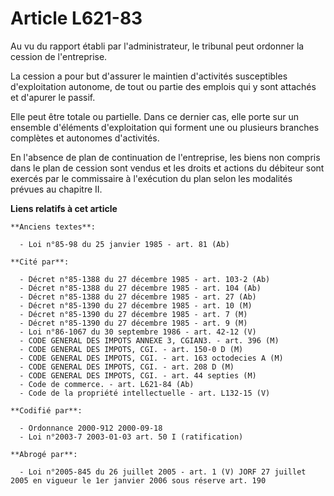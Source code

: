 # Article L621-83

Au vu du rapport établi par l'administrateur, le tribunal peut ordonner la cession de l'entreprise.

La cession a pour but d'assurer le maintien d'activités susceptibles d'exploitation autonome, de tout ou partie des emplois
qui y sont attachés et d'apurer le passif.

Elle peut être totale ou partielle. Dans ce dernier cas, elle porte sur un ensemble d'éléments d'exploitation qui forment une
ou plusieurs branches complètes et autonomes d'activités.

En l'absence de plan de continuation de l'entreprise, les biens non compris dans le plan de cession sont vendus et les droits
et actions du débiteur sont exercés par le commissaire à l'exécution du plan selon les modalités prévues au chapitre II.

**Liens relatifs à cet article**

	**Anciens textes**:

	  - Loi n°85-98 du 25 janvier 1985 - art. 81 (Ab)

	**Cité par**:

	  - Décret n°85-1388 du 27 décembre 1985 - art. 103-2 (Ab)
	  - Décret n°85-1388 du 27 décembre 1985 - art. 104 (Ab)
	  - Décret n°85-1388 du 27 décembre 1985 - art. 27 (Ab)
	  - Décret n°85-1390 du 27 décembre 1985 - art. 10 (M)
	  - Décret n°85-1390 du 27 décembre 1985 - art. 7 (M)
	  - Décret n°85-1390 du 27 décembre 1985 - art. 9 (M)
	  - Loi n°86-1067 du 30 septembre 1986 - art. 42-12 (V)
	  - CODE GENERAL DES IMPOTS ANNEXE 3, CGIAN3. - art. 396 (M)
	  - CODE GENERAL DES IMPOTS, CGI. - art. 150-0 D (M)
	  - CODE GENERAL DES IMPOTS, CGI. - art. 163 octodecies A (M)
	  - CODE GENERAL DES IMPOTS, CGI. - art. 208 D (M)
	  - CODE GENERAL DES IMPOTS, CGI. - art. 44 septies (M)
	  - Code de commerce. - art. L621-84 (Ab)
	  - Code de la propriété intellectuelle - art. L132-15 (V)

	**Codifié par**:

	  - Ordonnance 2000-912 2000-09-18
	  - Loi n°2003-7 2003-01-03 art. 50 I (ratification)

	**Abrogé par**:

	  - Loi n°2005-845 du 26 juillet 2005 - art. 1 (V) JORF 27 juillet 2005 en vigueur le 1er janvier 2006 sous réserve art. 190
